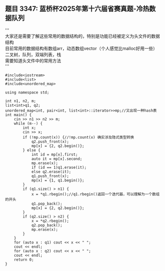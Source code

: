 ## 题目 3347: 蓝桥杯2025年第十六届省赛真题-冷热数据队列
'''  
大家还是需要了解这些常用的数据结构的，特别是功能已经被定义为头文件的数据结构  
目前常用的数据结构有数组arr，动态数组vector（个人感觉比malloc好用一些）  
二叉树，队列，双端列表，栈  
需要知道头文件中的常用方法  
'''  
```
#include<iostream>
#include<list>
#include<unordered_map>

using namespace std;

int n1, n2, m;
list<int>q1, q2;
unordered_map<int, pair<int, list<int>::iterator>>mp;//又出现一种hash表
int main() {
	cin >> n1 >> n2 >> m;
	while (m--) {
		int x;
		cin >> x;
		if (!mp.count(x)) {//!mp.count(x) 确实涉及隐式类型转换
			q2.push_front(x);
			mp[x] = {2, q2.begin()};
		} else {
			int id = mp[x].first;
			auto it = mp[x].second;
			mp.erase(x);
			if (id == 1)q1.erase(it);
			else q2.erase(it);
			q1.push_front(x);
			mp[x] = {1, q1.begin()};
		}
		if (q1.size() > n1) {
			x = *q1.rbegin();//q1.rbegin()返回一个迭代器，可以理解为一个数组的开头
			q1.pop_back();
			mp[x] = {2, q2.begin()};
		}
		if (q2.size() > n2) {
			x = *q2.rbegin();
			q2.pop_back();
			mp.erase(x);
		}
	}
	for (auto x : q1) cout << x << " ";
	cout << endl;
	for (auto x : q2) cout << x << " ";
	cout << endl;
	return 0;
}
```
